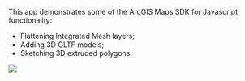 This app demonstrates some of the ArcGIS Maps SDK for Javascript functionality:
  - Flattening Integrated Mesh layers;
  - Adding 3D GLTF models;
  - Sketching 3D extruded polygons;
  
  ![](https://github.com/tadasber/ags_js_3D_app_sample/raw/main/mesh_editing.gif)
